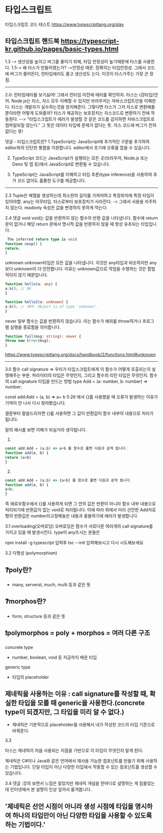 # 타입스크립트 

타입스크립트 코드 테스트
https://www.typescriptlang.org/play

타입스크립트 핸드북
https://typescript-kr.github.io/pages/basic-types.html
-------------
1.3 -> 생산성을 높이고 버그를 줄이기 위해, 타입 안정성이 높기때문에 타스를 사용한다.
1.5-> 왜 타스가 만들어졌는가? ->안정성 때문. 정확히는 타입안정성. 그래서 코드에 버그가 줄어든다, 런타임에러도 줄고 생산성도 는다. 이것이 타스가주는 가장 큰 장점.

-------------
2.0: 런타임에러를 보기싫어! 그래서 런타임 이전에 에러를 확인하자. 타스는 (강타입)언어. Node.js는 타스, 자스 모두 이해할 수 있지만 브라우저는 자바스크립트만을 이해한다. 타스는 개발자가 실수하는것을 방지해준다.
그렇다면 타스가 그저 자스로 변환해줄 뿐이라면 어떻게 도와줄까? 타스가 제공하는 보호장치는 자스코드로 변환하기 전에 작동한다.
 --> "타입스크립트가 에러가 발생할 것 같은 코드를 감지하면 자바스크립트로 컴파일되질 않는다." 
 그 뜻은 데이터 타입에 문제가 없다는 뜻. 자스 코드에 버그가 전혀 없다는 뜻!

댓글 - 타입스크립트란?
1.TypeScript는 JavaScript에 추가적인 구문을 추가하여 editor와의 단단한 통합을 지원합니다. editor에서 초기에 오류를 잡을 수 있습니다.

2. TypeScript 코드는 JavaScript가 실행되는 모든 곳(브라우저, Node.js 또는 Deno 및 앱 등)에서 JavaScript로 변환될 수 있습니다.

3. TypeScript는 JavaScript를 이해하고 타입 추론(type inference)을 사용하여 추가 코드 없이도 훌륭한 도구를 제공합니다.


-----
2.3 Tuple은 배열을 생성하는데 최소한의 길이를 가져야하고 특정위치에 특정 타입이 있어야함.
any는 아무타입. 타스로부터 보호장치가 사라진다. -> 그래서 사용을 자주하지 않는다.
readonly 속성은 값을 변경하지 못하게 막는다.

2.4 
댓글
void
void는 값을 반환하지 않는 함수의 반환 값을 나타냅니다. 함수에 return 문이 없거나 해당 return 문에서 명시적 값을 반환하지 않을 때 항상 유추되는 타입입니다.
```ts
 The inferred return type is void
function noop() {
return;
}
```
unknown
unknown타입은 모든 값을 나타냅니다. 이것은 any타입과 비슷하지만 any보다 unknown이 더 안전합니다. 이유는 unknown값으로 작업을 수행하는 것은 합법적이지 않기 때문입니다.
```ts
function hello(a: any) {
a.b(); // OK
}

function hello2(a: unknown) {
a.b(); // 에러: Object is of type 'unknown'.
}
```
never
일부 함수는 값을 반환하지 않습니다.
이는 함수가 예외를 throw하거나 프로그램 실행을 종료함을 의미합니다.
```ts
function fail(msg: string): never {
throw new Error(msg);
}
```
https://www.typescriptlang.org/docs/handbook/2/functions.html#unknown

-----------

3.0 함수
call signature => 우리가 타입스크립트에게 이 함수가 어떻게 호출되는지 설명해주는 부분. 파라미터의 타입은 무엇인지, 그리고 함수의 리턴 타입은 무엇인지.
함수의 call signature 타입을 만드는 방법
type Add = (a: number, b: number) => number;

const add:Add = (a, b) => a+ b
5:26 에서 {}를 사용했을 때 오류가 발생하는 이유가 기억이 안 나서 다시 찾아봤습니다.

결론부터 말씀드리자면 {}를 사용하면 그 값이 반환값이 함수 내부의 내용으로 처리가 됩니다.

밑의 예시를 보면 이해가 되실거라 생각됩니다.

1.
``` ts
const add:Add = (a,b) => a+b 를 함수로 풀면 다음과 같게 됩니다.
function add(a, b) {
return (a+b)
}
```

2. 
```ts
const add:Add = (a,b) => {a+b} 를 함수로 풀면 다음과 같게 됩니다.
function add(a, b) {
a+b;
}
```
즉 애로우함수에서 {}를 사용하게 되면 그 안의 값은 반환이 아니라 함수 내부 내용으로 처리되기에 반환값이 없는 void로 처리됩니다. 이에 따라 위에서 미리 선안한 Add자료형의 반환값은 number라고정해놓은 내용과 충돌하기에 에러가 발생합니다.

3.1
overloading(오버로딩)
오버로딩은 함수가 서로다른 여러개의 call signature를 가지고 있을 때 발생시킨다.
type이 any뜨시는 분들은

npm install -g typescript 입력후
tsc --init 입력해보시고 다시 시도해보세요

3.2 다형성 (polymorphism)
## ❓poly란?
- many, serveral, much, multi 등과 같은 뜻
## ❓morphos란?
- form, structure 등과 같은 뜻
## ❗polymorphos = poly + morphos = 여러 다른 구조

concrete type
- number, boolean, void 등 지금까지 배운 타입

generic type
- 타입의 placeholder

## 제네릭을 사용하는 이유 : call signature를 작성할 때, 확실한 타입을 모를 때 generic을 사용한다.(concrete type이 되겠지만, 그 타입을 미리 알 수 없다.)
* 제네릭은 기본적으로 placeholder를 사용해서 내가 작성한 코드의 타입 기준으로 바꿔준다.

3.3

타스는 제네릭이 처음 사용되는 지점을 기반으로 이 타입이 무엇인지 알게 된다.


제네릭은 C#이나 Java와 같은 언어에서 재사용 가능한 컴포넌트를 만들기 위해 사용하는 기법입니다. 단일 타입이 아닌 다양한 타입에서 작동할 수 있는 컴포넌트를 생성할 수 있습니다.


3.4
댓글 :강의 보면서 느낌은 알았지만 제네릭 개념을 한마디로 설명하는 게 힘들었는데 인터넷에서 본 설명이 인상 깊어서 옮겨봅니다.

## '제네릭은 선언 시점이 아니라 생성 시점에 타입을 명시하여 하나의 타입만이 아닌 다양한 타입을 사용할 수 있도록 하는 기법이다.'








